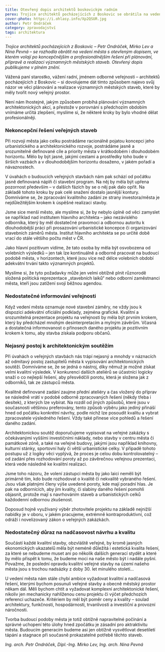```yaml
---
title: Otevřený dopis architektů boskovickým radním
perex: Trojice architektů pocházejících z Boskovic se obrátila na vedení města s otevřeným dopisem, ve kterém volají po koncepčnějším a profesionálnějším řešení při plánování, přípravě a realizaci významných městských staveb.
cover-photo: https://i.ohlasy.info/Xp2QSUR.jpg
author: Petr Ondráček
category: zpravodajství
tags: architektura
---
```


*Trojice architektů pocházejících z Boskovic – Petr Ondráček, Mirko Lev a Nina Pevná – se rozhodla obrátit na vedení města s otevřeným dopisem, ve kterém volají po koncepčnějším a profesionálnějším řešení při plánování, přípravě a realizaci významných městských staveb. Otevřený dopis publikujeme v plném znění.*

Vážená paní starostko, vážení radní, jménem odborné veřejnosti – architektů pocházejících z Boskovic – si dovolujeme dát tímto  způsobem najevo svůj názor ve věci plánování a realizace významných městských staveb, které by měly tvořit nový veřejný prostor.

Není nám lhostejné, jakým způsobem probíhá plánování významných architektonických akcí, a přestože v porovnání s předchozím obdobím vnímáme určitá zlepšení, myslíme si, že některé kroky by bylo vhodné dělat profesionálněji.

### Nekoncepční řešení veřejných staveb

Při rozvoji města jako celku postrádáme racionálně pojatou koncepci jeho urbanistického a architektonického rozvoje, postrádáme jasně a srozumitelně definované cíle a priority města v krátkodobém i dlouhodobém horizontu. Mělo by být jasné, jakými cestami a prostředky toho bude v širších vazbách a v dlouhodobějším horizontu dosaženo, v jakém pořadí a návaznostech.

V úvahách o budoucích veřejných stavbách nám pak schází od počátku jasně definovaná náplň či stavební program. Na něj by měla být upřena pozornost především – v dalších fázích by se o něj pak dalo opřít. Na základě tohoto kroku by pak celé snažení dostalo jasnější kontury. Domníváme se, že zpracování kvalitního zadání ze strany investora/města je nejdůležitějším krokem k úspěšné realizaci stavby.

Jsme sice menší město, ale myslíme si, že by nebylo úplně od věci zamyslet se například nad institutem hlavního architekta – jako nezávislého odborníka, který by měl dostatečné pravomoci a odbornou autoritu k dlouhodobější práci při prosazování urbanistické koncepce či organizování stavebních záměrů města. Institut hlavního architekta se po určité době vrací do stále většího počtu měst v ČR.

Jako hlavní pozitivum vidíme, že tato osoba by měla být osvobozena od volebních výsledků – jen tak lze kontinuálně a odborně pracovat na budoucí podobě města, v horizontech, které jsou více než délce volebních období adekvátní trvání takto významných projektů. 

Myslíme si, že tyto požadavky může jen velmi obtížně plnit různorodě složená politická reprezentace „stavebních laiků“ nebo odborní zaměstnanci města, kteří jsou zatížení svojí běžnou agendou. 

### Nedostatečné informování veřejnosti

Když vedení města oznamuje nové stavební záměry, ne vždy jsou k dispozici adekvátní oficiální podklady, zejména grafické. Kvalitní a srozumitelná prezentace projektu na veřejnosti by měla být prvním krokem, který by předcházel mnohým desinterpretacím a mylným závěrům. Včasná a dostatečná informovanost o přínosech daného projektu je pozitivním krokem k tomu, aby stavba získala podporu občanů.

### Nejasný postoj k architektonickým soutěžím

Při úvahách o veřejných stavbách nás trápí nejasný a mnohdy v náznacích až odmítavý postoj zastupitelů města k vypisování architektonických soutěží. Domníváme se, že se jedná o nástroj, díky němuž je možné získat velmi kvalitní výsledek. V konkurenci dalších ateliérů se účastníci logicky snaží o co nejlepší řešení, aby přesvědčili porotu, která je složena jak z odborníků, tak ze zástupců města.

Kvalitně definované zadání zaujme přední ateliéry a čas vložený do příprav se následně vrátí v podobě odborně zpracovaných řešení (někdy třeba i desítek), z kterých lze vybírat. Na rozdíl od jiných způsobů, které jsou v současnosti většinou preferovány, tento způsob výběru jako jediný přináší hned od počátku konkrétní návrhy, podle nichž lze posoudit kvalitu a vybrat zpracovatele výsledného řešení. Vždy také přinese více pohledů a řešení daného zadání.

Architektonickou soutěž doporučujeme vypisovat na veřejné zakázky s očekávanými vyššími investičními náklady, nebo stavby v centru města či památkové zóně, a také na veřejné budovy, jakými jsou například knihovny, kulturní stánky, sportovní haly či větší urbanistické celky. V případě tohoto postupu už z logiky věci vyplývá, že proces je celou dobu kontrolovatelný – od zadání přes rozhodování poroty až po závěrečnou veřejnou prezentaci, která vede následně ke kvalitní realizaci.

Jsme toho názoru, že volení zástupci města by jako laici neměli být primárně tím, kdo bude rozhodovat o kvalitě či nekvalitě vybraného řešení. Jsou však platnými členy výše uvedené poroty, kde mají poradní hlas. Je pak na odbornících, aby jim kvality, či slabiny daného řešení pomohli objasnit, protože mají s navrhováním staveb a urbanistických celků každodenní odbornou zkušenost.

Doposud hojně využívaný výběr zhotovitele projektu na základě nejnižší nabídky je v oboru, v jakém pracujeme, extrémně kontraproduktivní, což odráží i novelizovaný zákon o veřejných zakázkách.

### Nedostatečný důraz na nadčasovost návrhu a kvalitu

Součástí každé kvalitní stavby, obzvláště veřejné, by kromě jasných ekonomických ukazatelů měla být neméně důležitá i estetická kvalita řešení, za které se nebudeme muset ani po několik dalších generací stydět a které by mělo přispět k tomu, že budeme moci na naše město být i nadále pyšní. Považme, že poslední opravdu kvalitní veřejné stavby na území našeho města jsou s trochou nadsázky z doby 30. let minulého století…

U vedení města nám stále chybí ambice vyžadovat kvalitní a nadčasová řešení, kterými bychom posunuli veřejné stavby a obecně městský prostor někam dál. Měli bychom chtít a vyžadovat komplexní architektonické řešení, nikoliv jen mechanicky nahlíženou cenu projektu či výčet předchozích referencí uchazeče. Kritériem by měl být poměr ceny a kvality – soulad architektury, funkčnosti, hospodárnosti, trvanlivosti a investiční a provozní náročnosti.

Tvorba budoucí podoby města je totiž obtížně napravitelné počínání a správné uchopení této úlohy hned zpočátku je zásadní pro aktraktivitu města. Budoucím generacím budeme asi jen obtížně vysvětlovat desetiletí tápání a stagnace při současně prokazatelné potřebě těchto staveb.

*Ing. arch. Petr Ondráček, Dipl.-Ing. Mirko Lev, Ing. arch. Nina Pevná*
